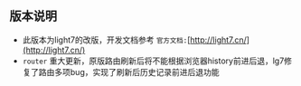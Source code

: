 ## 版本说明
* 此版本为light7的改版，开发文档参考 `官方文档:`[http://light7.cn/](http://light7.cn/)
* `router` 重大更新，原版路由刷新后将不能根据浏览器history前进后退，lg7修复了路由多项bug，实现了刷新后历史记录前进后退功能